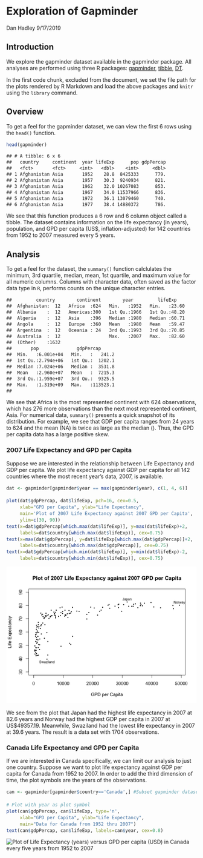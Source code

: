 Exploration of Gapminder
================
Dan Hadley
9/17/2019

## Introduction

We explore the gapminder dataset available in the gapminder package. All
analyses are performed using three R packages:
[gapminder](https://cran.r-project.org/web/packages/gapminder/index.html),
[tibble](https://cran.r-project.org/web/packages/tibble/index.html),
[DT](https://cran.r-project.org/web/packages/DT/index.html).

In the first code chunk, excluded from the document, we set the file
path for the plots rendered by R Markdown and load the above packages
and `knitr` using the `library` command.

## Overview

To get a feel for the gapminder dataset, we can view the first 6 rows
using the `head()` function.

``` r
head(gapminder)
```

    ## # A tibble: 6 x 6
    ##   country     continent  year lifeExp      pop gdpPercap
    ##   <fct>       <fct>     <int>   <dbl>    <int>     <dbl>
    ## 1 Afghanistan Asia       1952    28.8  8425333      779.
    ## 2 Afghanistan Asia       1957    30.3  9240934      821.
    ## 3 Afghanistan Asia       1962    32.0 10267083      853.
    ## 4 Afghanistan Asia       1967    34.0 11537966      836.
    ## 5 Afghanistan Asia       1972    36.1 13079460      740.
    ## 6 Afghanistan Asia       1977    38.4 14880372      786.

We see that this function produces a 6 row and 6 column object called a
tibble. The dataset contains information on the life expectancy (in
years), population, and GPD per capita (US$, inflation-adjusted) for 142
countries from 1952 to 2007 measured every 5 years.

## Analysis

To get a feel for the dataset, the `summary()` function calclulates the
minimum, 3rd quartile, median, mean, 1st quartile, and maximum value for
all numeric columns. Columns with character data, often saved as the
factor data type in `R`, performs counts on the unique character
entries.

    ##         country        continent        year         lifeExp     
    ##  Afghanistan:  12   Africa  :624   Min.   :1952   Min.   :23.60  
    ##  Albania    :  12   Americas:300   1st Qu.:1966   1st Qu.:48.20  
    ##  Algeria    :  12   Asia    :396   Median :1980   Median :60.71  
    ##  Angola     :  12   Europe  :360   Mean   :1980   Mean   :59.47  
    ##  Argentina  :  12   Oceania : 24   3rd Qu.:1993   3rd Qu.:70.85  
    ##  Australia  :  12                  Max.   :2007   Max.   :82.60  
    ##  (Other)    :1632                                                
    ##       pop              gdpPercap       
    ##  Min.   :6.001e+04   Min.   :   241.2  
    ##  1st Qu.:2.794e+06   1st Qu.:  1202.1  
    ##  Median :7.024e+06   Median :  3531.8  
    ##  Mean   :2.960e+07   Mean   :  7215.3  
    ##  3rd Qu.:1.959e+07   3rd Qu.:  9325.5  
    ##  Max.   :1.319e+09   Max.   :113523.1  
    ## 

We see that Africa is the most represented continent with 624
observations, which has 276 more observations than the next most
represented continent, Asia. For numerical data, `summary()` presents a
quick snapshot of its distribution. For example, we see that GDP per
capita ranges from 24 years to 624 and the mean (NA) is twice as large
as the median (). Thus, the GPD per capita data has a large positive
skew.

### 2007 Life Expectancy and GPD per Capita

Suppose we are interested in the relationship between Life Expectancy
and GDP per capita. We plot life expectancy against GDP per capita for
all 142 countries where the most recent year’s data, 2007, is available.

``` r
dat <- gapminder[gapminder$year == max(gapminder$year), c(1, 4, 6)]

plot(dat$gdpPercap, dat$lifeExp, pch=16, cex=0.5,
     xlab="GPD per Capita", ylab="Life Expectancy",
     main='Plot of 2007 Life Expectancy against 2007 GPD per Capita',
     ylim=c(30, 90))
text(x=dat$gdpPercap[which.max(dat$lifeExp)], y=max(dat$lifeExp)+2,
     labels=dat$country[which.max(dat$lifeExp)], cex=0.75)
text(x=max(dat$gdpPercap), y=dat$lifeExp[which.max(dat$gdpPercap)]+2,
     labels=dat$country[which.max(dat$gdpPercap)], cex=0.75)
text(x=dat$gdpPercap[which.min(dat$lifeExp)], y=min(dat$lifeExp)-2,
     labels=dat$country[which.min(dat$lifeExp)], cex=0.75)
```

![](hw01_gapminder_files/gpd-vs-lifeExp-1.png)<!-- -->

We see from the plot that Japan had the highest life expectancy in 2007
at 82.6 years and Norway had the highest GDP per capita in 2007 at
US$49357.19. Meanwhile, Swaziland had the lowest life expectancy in 2007
at 39.6 years. The result is a data set with 1704 observations.

### Canada Life Expectancy and GPD per Capita

If we are interested in Canada specifically, we can limit our analysis
to just one country. Suppose we want to plot life expectancy against GDP
per capita for Canada from 1952 to 2007. In order to add the third
dimension of time, the plot symbols are the years of the
observations.

``` r
can <- gapminder[gapminder$country=='Canada',] #Subset gapminder dataset to Canada's observations

# Plot with year as plot symbol
plot(can$gdpPercap, can$lifeExp, type='n',
     xlab="GPD per Capita", ylab="Life Expectancy",
     main="Data for Canada from 1952 thru 2007")
text(can$gdpPercap, can$lifeExp, labels=can$year, cex=0.8)
```

![Plot of Life Expectancy (years) versus GPD per capita (USD) in Canada
every five years from 1952 to 2007](hw01_gapminder_files/Canada-1.png)
